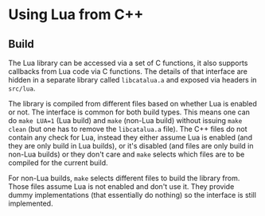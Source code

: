 # Using Lua from C++

## Build

The Lua library can be accessed via a set of C functions, it also supports callbacks from Lua code via C functions. The details of that interface are hidden in a separate library called `libcatalua.a` and exposed via headers in `src/lua`.

The library is compiled from different files based on whether Lua is enabled or not. The interface is common for both build types. This means one can do `make LUA=1` (Lua build) and `make` (non-Lua build) without issuing `make clean` (but one has to remove the `libcatalua.a` file). The C++ files do not contain any check for Lua, instead they either assume Lua is enabled (and they are only build in Lua builds), or it's disabled (and files are only build in non-Lua builds) or they don't care and `make` selects which files are to be compiled for the current build.

For non-Lua builds, `make` selects different files to build the library from. Those files assume Lua is not enabled and don't use it. They provide dummy implementations (that essentially do nothing) so the interface is still implemented.


